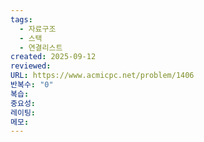 ```yaml
---
tags:
  - 자료구조
  - 스택
  - 연결리스트
created: 2025-09-12
reviewed:
URL: https://www.acmicpc.net/problem/1406
반복수: "0"
복습:
중요성:
레이팅:
메모:
---
```

